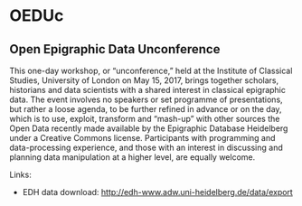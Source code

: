 # OEDUc
## Open Epigraphic Data Unconference

This one-day workshop, or “unconference,” held at the Institute of Classical Studies, University of London on May 15, 2017, brings together scholars, historians and data scientists with a shared interest in classical epigraphic data. The event involves no speakers or set programme of presentations, but rather a loose agenda, to be further refined in advance or on the day, which is to use, exploit, transform and “mash-up” with other sources the Open Data recently made available by the Epigraphic Database Heidelberg under a Creative Commons license. Participants with programming and data-processing experience, and those with an interest in discussing and planning data manipulation at a higher level, are equally welcome.

Links:
 * EDH data download: http://edh-www.adw.uni-heidelberg.de/data/export
 
